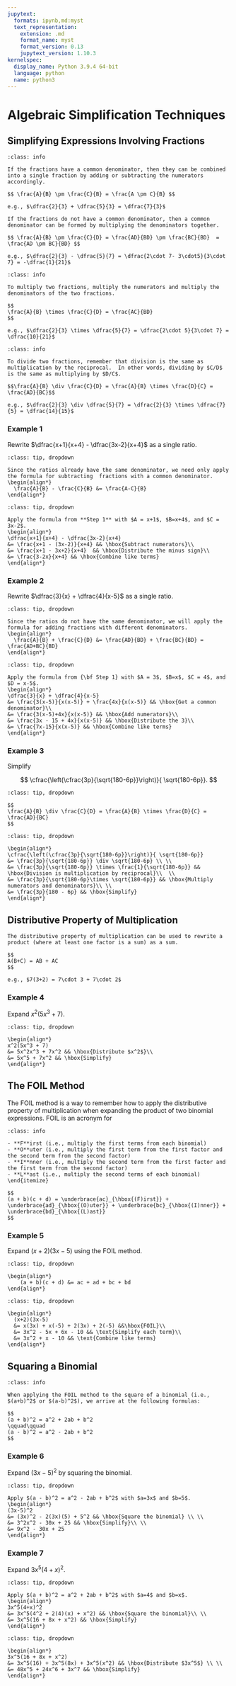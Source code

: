 ```yaml
---
jupytext:
  formats: ipynb,md:myst
  text_representation:
    extension: .md
    format_name: myst
    format_version: 0.13
    jupytext_version: 1.10.3
kernelspec:
  display_name: Python 3.9.4 64-bit
  language: python
  name: python3
---
```

# Algebraic Simplification Techniques

## Simplifying Expressions Involving Fractions

```{admonition} Adding or Subtracting Fractions
:class: info

If the fractions have a common denominator, then they can be combined into a single fraction by adding or subtracting the numerators accordingly.

$$ \frac{A}{B} \pm \frac{C}{B} = \frac{A \pm C}{B} $$

e.g., $\dfrac{2}{3} + \dfrac{5}{3} = \dfrac{7}{3}$

If the fractions do not have a common denominator, then a common denominator can be formed by multiplying the denominators together.

$$ \frac{A}{B} \pm \frac{C}{D} = \frac{AD}{BD} \pm \frac{BC}{BD}  = \frac{AD \pm BC}{BD} $$

e.g., $\dfrac{2}{3} - \dfrac{5}{7} = \dfrac{2\cdot 7- 3\cdot5}{3\cdot 7} = -\dfrac{1}{21}$
```

```{admonition} Multiplying Fractions
:class: info

To multiply two fractions, multiply the numerators and multiply the denominators of the two fractions.

$$
\frac{A}{B} \times \frac{C}{D} = \frac{AC}{BD}
$$

e.g., $\dfrac{2}{3} \times \dfrac{5}{7} = \dfrac{2\cdot 5}{3\cdot 7} = \dfrac{10}{21}$
```

```{admonition} Dividing Fractions
:class: info

To divide two fractions, remember that division is the same as multiplication by the reciprocal.  In other words, dividing by $C/D$ is the same as multiplying by $D/C$. 

$$\frac{A}{B} \div \frac{C}{D} = \frac{A}{B} \times \frac{D}{C} = \frac{AD}{BC}$$

e.g., $\dfrac{2}{3} \div \dfrac{5}{7} = \dfrac{2}{3} \times \dfrac{7}{5} = \dfrac{14}{15}$
```



### Example 1

Rewrite $\dfrac{x+1}{x+4} - \dfrac{3x-2}{x+4}$ as a single ratio.

```{admonition} Step 1: Subtract fractions with common denominator.
:class: tip, dropdown

Since the ratios already have the same denominator, we need only apply the formula for subtracting  fractions with a common denominator.
\begin{align*}
  \frac{A}{B} - \frac{C}{B} &= \frac{A-C}{B}
\end{align*}
```

```{admonition} Step 2: Apply the formula from Step 1.
:class: tip, dropdown

Apply the formula from **Step 1** with $A = x+1$, $B=x+4$, and $C = 3x-2$.
\begin{align*}
\dfrac{x+1}{x+4} - \dfrac{3x-2}{x+4}
&= \frac{x+1 - (3x-2)}{x+4} && \hbox{Subtract numerators}\\
&= \frac{x+1 - 3x+2}{x+4}  && \hbox{Distribute the minus sign}\\
&= \frac{3-2x}{x+4} && \hbox{Combine like terms}
\end{align*}
```

### Example 2

Rewrite $\dfrac{3}{x} + \dfrac{4}{x-5}$ as a single ratio.

```{admonition} Step 1: Apply  formula for adding fractions with different denominators.
:class: tip, dropdown

Since the ratios do not have the same denominator, we will apply the formula for adding fractions with different denominators.
\begin{align*}
  \frac{A}{B} + \frac{C}{D} &= \frac{AD}{BD} + \frac{BC}{BD} = \frac{AD+BC}{BD}
\end{align*}
```

```{admonition} Step 1: Apply the formula from Step 1.
:class: tip, dropdown

Apply the formula from {\bf Step 1} with $A = 3$, $B=x$, $C = 4$, and $D = x-5$.
\begin{align*}
\dfrac{3}{x} + \dfrac{4}{x-5}
&= \frac{3(x-5)}{x(x-5)} + \frac{4x}{x(x-5)} && \hbox{Get a common denominator}\\
&= \frac{3(x-5)+4x}{x(x-5)} && \hbox{Add numerators}\\
&= \frac{3x - 15 + 4x}{x(x-5)} && \hbox{Distribute the 3}\\
&= \frac{7x-15}{x(x-5)} && \hbox{Combine like terms}
\end{align*}
```


### Example 3

Simplify 

$$
\cfrac{\left(\cfrac{3p}{\sqrt{180-6p}}\right)}{ \sqrt{180-6p}}.
$$


```{admonition} Step 1: Recall formula for the quotient of fractions.
:class: tip, dropdown

$$
\frac{A}{B} \div \frac{C}{D} = \frac{A}{B} \times \frac{D}{C} = \frac{AD}{BC}
$$
```

```{admonition} Step 2: Use formula from Step 1 to rewrite equation.
:class: tip, dropdown

\begin{align*}
\cfrac{\left(\cfrac{3p}{\sqrt{180-6p}}\right)}{ \sqrt{180-6p}}
&= \frac{3p}{\sqrt{180-6p}} \div \sqrt{180-6p} \\ \\
&= \frac{3p}{\sqrt{180-6p}} \times \frac{1}{\sqrt{180-6p}} && \hbox{Division is multiplication by reciprocal}\\  \\
&= \frac{3p}{\sqrt{180-6p}\times \sqrt{180-6p}} && \hbox{Multiply numerators and denominators}\\ \\
&= \frac{3p}{180 - 6p} && \hbox{Simplify}
\end{align*}
```



## Distributive Property of Multiplication

```{admonition} Distributivity 
The distributive property of multiplication can be used to rewrite a product (where at least one factor is a sum) as a sum.

$$
A(B+C) = AB + AC
$$

e.g., $7(3+2) = 7\cdot 3 + 7\cdot 2$
```

### Example 4
Expand $x^2(5x^3 + 7)$.


```{admonition} Step 1: Use distributivity to expand given product.
:class: tip, dropdown

\begin{align*}
x^2(5x^3 + 7)
&= 5x^2x^3 + 7x^2 && \hbox{Distribute $x^2$}\\
&= 5x^5 + 7x^2 && \hbox{Simplify}
\end{align*}
```


## The FOIL Method

The FOIL method is a way to remember how to apply the distributive property of multiplication when expanding the product of two binomial expressions.  FOIL is an acronym for 

```{admonition} F-O-I-L
:class: info

- **F**irst (i.e., multiply the first terms from each binomial)
- **O**uter (i.e., multiply the first term from the first factor and the second term from the second factor)
- **I**nner (i.e., multiply the second term from the first factor and the first term from the second factor)
- **L**ast (i.e., multiply the second terms of each binomial)
\end{itemize}

$$
(a + b)(c + d) = \underbrace{ac}_{\hbox{(F)irst}} + \underbrace{ad}_{\hbox{(O)uter}} + \underbrace{bc}_{\hbox{(I)nner}} + \underbrace{bd}_{\hbox{(L)ast}}
$$
```

### Example 5

Expand $(x+2)(3x-5)$ using the FOIL method.


```{admonition} Step 1: Recall the formula for the FOIL method.
:class: tip, dropdown

\begin{align*}
    (a + b)(c + d) &= ac + ad + bc + bd
\end{align*}
```

```{admonition} Step 2: Use the FOIL method to expand the expression.
:class: tip, dropdown

\begin{align*}
  (x+2)(3x-5) 
  &= x(3x) + x(-5) + 2(3x) + 2(-5) &&\hbox{FOIL}\\
  &= 3x^2 - 5x + 6x - 10 && \text{Simplify each term}\\
  &= 3x^2 + x - 10 && \text{Combine like terms}
\end{align*}
```


## Squaring a Binomial

```{admonition} Applying the FOIL method to a binomial
:class: info

When applying the FOIL method to the square of a binomial (i.e., $(a+b)^2$ or $(a-b)^2$), we arrive at the following formulas:

$$
(a + b)^2 = a^2 + 2ab + b^2
\qquad\qquad
(a - b)^2 = a^2 - 2ab + b^2
$$
```


### Example 6

Expand $(3x-5)^2$ by squaring the binomial.

```{admonition} Step 1: Apply binomial formula.
:class: tip, dropdown

Apply $(a - b)^2 = a^2 - 2ab + b^2$ with $a=3x$ and $b=5$.
\begin{align*}
(3x-5)^2
&= (3x)^2 - 2(3x)(5) + 5^2 && \hbox{Square the binomial} \\ \\ 
&= 3^2x^2 - 30x + 25 && \hbox{Simplify}\\ \\
&= 9x^2 - 30x + 25
\end{align*}
```

### Example 7
Expand $3x^5(4+x)^2$.

```{admonition} Step 1: Apply binomial formula.
:class: tip, dropdown

Apply $(a + b)^2 = a^2 + 2ab + b^2$ with $a=4$ and $b=x$.
\begin{align*}
3x^5(4+x)^2
&= 3x^5(4^2 + 2(4)(x) + x^2) && \hbox{Square the binomial}\\ \\
&= 3x^5(16 + 8x + x^2) && \hbox{Simplify}
\end{align*}
```

```{admonition} Step 2: Use the distributive property of multiplication.
:class: tip, dropdown

\begin{align*}
3x^5(16 + 8x + x^2) 
&= 3x^5(16) + 3x^5(8x) + 3x^5(x^2) && \hbox{Distribute $3x^5$} \\ \\
&= 48x^5 + 24x^6 + 3x^7 && \hbox{Simplify}
\end{align*}
```